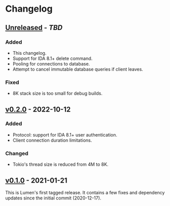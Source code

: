 # Changelog

## [Unreleased] - _TBD_
### Added
- This changelog.
- Support for IDA 8.1+ delete command.
- Pooling for connections to database.
- Attempt to cancel immutable database queries if client leaves.

### Fixed
- 8K stack size is too small for debug builds.

## [v0.2.0] - 2022-10-12
### Added
- Protocol: support for IDA 8.1+ user authentication.
- Client connection duration limitations.
### Changed
- Tokio's thread size is reduced from 4M to 8K.

## [v0.1.0]  - 2021-01-21
This is Lumen's first tagged release. It contains a few fixes and dependency updates since the initial commit (2020-12-17).


[Unreleased]: https://github.com/naim94a/lumen/compare/8b78d0a7d5b3ef4e0f221b07903fa5252174b57b...HEAD
[v0.2.0]: https://github.com/naim94a/lumen/compare/v0.1.0...8b78d0a7d5b3ef4e0f221b07903fa5252174b57b
[v0.1.0]: https://github.com/naim94a/lumen/releases/tag/v0.1.0

